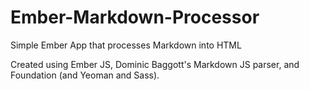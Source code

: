 Ember-Markdown-Processor
========================

Simple Ember App that processes Markdown into HTML

Created using Ember JS, Dominic Baggott's Markdown JS parser, and Foundation (and Yeoman and Sass).
